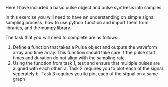Here I have included a basic pulse object and pulse synthesis into samples

In this exercise you will need to have an understanding on simple signal sampling process, how to use python function and import
them from libraries, and the numpy library.

The task that you will need to complete are as follows:

1. Define a function that takes a Pulse object and outputs the waveform array and time array. This function should take care if the pulse start times and duration do not align with the sampling rate.
2. Using the function from task 1, test and ensure that multiple pulses are aligned with each other.
    a. Task 2 requires you to plot each of the signal seperately
    b. Task 3 requires you to plot each of the signal on a same graph


